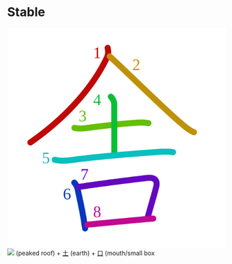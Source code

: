 # Stable
![820e](../kanji-colorize/820e.svg)
![](http://www.kanjidamage.com/assets/radsmall/peaked-roof-101ed55c4533ee7cab55b6f451f806104b277ec5d598112a9a5edd47f0853844.jpg) (peaked roof) + [土](土.md) (earth) + [口](口.md) (mouth/small box 